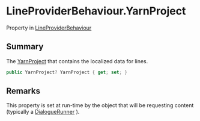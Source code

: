 # LineProviderBehaviour.YarnProject

Property in [LineProviderBehaviour](/docs/api/csharp/yarn.unity.lineproviderbehaviour.md)

## Summary


The  [YarnProject](yarn.unity.ilineprovider.yarnproject.md)  that contains the localized data for
lines.


```csharp
public YarnProject? YarnProject { get; set; }
```

## Remarks


This property is set at run-time by the object that will be requesting
content (typically a  [DialogueRunner](yarn.unity.dialoguerunner.md) ).


